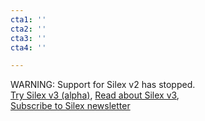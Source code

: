 ```yaml
---
cta1: ''
cta2: ''
cta3: ''
cta4: ''

---
```

WARNING: Support for Silex v2 has stopped.<br>[Try Silex v3 (alpha)](https://v3.silex.me), [Read about Silex v3](https://www.silexlabs.org/tag/v3/ "Silex v3 articles"),
<br>[Subscribe to Silex newsletter](https://mail-list.silexlabs.org/subscription/cemnfkaVrK?locale=en-US&source=silex.me "Silex v3 newsletter")
